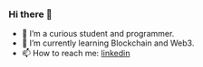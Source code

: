 ### Hi there 👋

<!--
**anjana-kt/anjana-kt** is a ✨ _special_ ✨ repository because its `README.md` (this file) appears on your GitHub profile.

Here are some ideas to get you started:

- 🔭 I’m currently working on ...
- 🌱 I’m currently learning ...
- 👯 I’m looking to collaborate on ...
- 🤔 I’m looking for help with ...
- 💬 Ask me about ...
- 📫 How to reach me: ...
- 😄 Pronouns: ...
- ⚡ Fun fact: ...
-->
- 🔭 I’m a curious student and programmer.
- 🌱 I’m currently learning Blockchain and Web3.
- 📫 How to reach me: [linkedin](https://www.linkedin.com/in/anjana-kt/)
